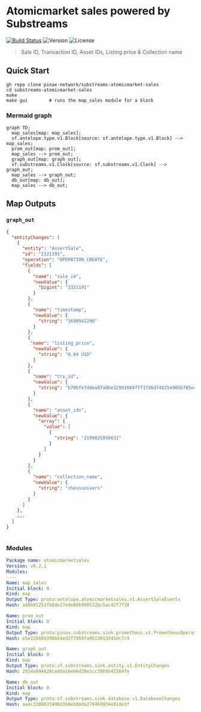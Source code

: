 # Atomicmarket sales powered by **Substreams**

[![Build Status](https://github.com/pinax-network/substreams-atomicmarket-sales/actions/workflows/test.yml/badge.svg)](https://github.com/pinax-network/substreams-atomicmarket-sales/actions/workflows/test.yml)
![Version](https://img.shields.io/github/v/release/pinax-network/substreams-atomicmarket-sales)
![License](https://img.shields.io/github/license/pinax-network/substreams-atomicmarket-sales)

> Sale ID, Transaction ID, Asset IDs, Listing price & Collection name

## Quick Start

```
gh repo clone pinax-network/substreams-atomicmarket-sales
cd substreams-atomicmarket-sales
make
make gui        # runs the map_sales module for a block
```

### Mermaid graph

```mermaid
graph TD;
  map_sales[map: map_sales];
  sf.antelope.type.v1.Block[source: sf.antelope.type.v1.Block] --> map_sales;
  prom_out[map: prom_out];
  map_sales --> prom_out;
  graph_out[map: graph_out];
  sf.substreams.v1.Clock[source: sf.substreams.v1.Clock] --> graph_out;
  map_sales --> graph_out;
  db_out[map: db_out];
  map_sales --> db_out;

```
## Map Outputs

### `graph_out`

```json
{
  "entityChanges": [
    {
      "entity": "AssertSale",
      "id": "2321191",
      "operation": "OPERATION_CREATE",
      "fields": [
        {
          "name": "sale_id",
          "newValue": {
            "bigint": "2321191"
          }
        },
        {
          "name": "timestamp",
          "newValue": {
            "string": "1690942290"
          }
        },
        {
         "name": "listing_price",
          "newValue": {
            "string": "0.04 USD"
          }
        },
        {
          "name": "trx_id",
          "newValue": {
            "string": "b70bfe7ddea07a0be32991684fff17d6d74825e905b785e43be236845779f318"
          }
        },
        {
          "name": "asset_ids",
          "newValue": {
            "array": {
              "value": [
                {
                  "string": "2199025056631"
                }
              ]
            }
          }
        },
        {
          "name": "collection_name",
          "newValue": {
            "string": "chessunivers"
          }
        }
      ]
    },
    ...
  ]
}
  
```

### Modules
```yaml
Package name: atomicmarketsales
Version: v0.2.1
Modules:
----
Name: map_sales
Initial block: 0
Kind: map
Output Type: proto:antelope.atomicmarketsales.v1.AssertSaleEvents
Hash: a80b91251fb8de17ede80b990532bc5ac42f7f30

Name: prom_out
Initial block: 0
Kind: map
Output Type: proto:pinax.substreams.sink.prometheus.v1.PrometheusOperations
Hash: e5e22868d390b54ed2f7959fa9513613341dc7c9

Name: graph_out
Initial block: 0
Kind: map
Output Type: proto:sf.substreams.sink.entity.v1.EntityChanges
Hash: 2934a894628cedda16eb6d20e1cc39b9b42564fe

Name: db_out
Initial block: 0
Kind: map
Output Type: proto:sf.substreams.sink.database.v1.DatabaseChanges
Hash: aa4c3308033400d368eb8ada278469934e81de3f
```